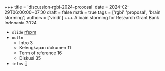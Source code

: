 +++
title = 'discussion-rgbi-2024-proposal'
date = 2024-02-29T06:00:00+07:00
draft = false
math = true
tags = ['rgbi', 'proposal', 'brain storming']
authors = ['viridi']
+++
A brain storming for Research Grant Bank Indonesia 2024 <!--more-->

+ `slide` [rfexm](https://osf.io/rfexm)
+ `outln`
  - Intro 3
  - Kelengkapan dokumen 11
  - Term of reference 16
  - Diskusi 35
+ `infos` []
